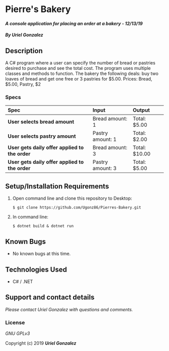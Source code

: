 # Pierre's Bakery

#### _A console application for placing an order at a bakery - 12/13/19_

#### _By **Uriel Gonzalez**_

## Description

A C# program where a user can specify the number of bread or pastries desired to purchase and see the total cost. The program uses multiple classes and methods to function. The bakery the following deals: buy two loaves of bread and get one free or 3 pastries for $5.00.
Prices: Bread, $5.00, Pastry, $2

### Specs
| Spec | Input | Output |
| :-------------     | :------------- | :------------- |
| **User selects bread amount** | Bread amount: 1 | Total: $5.00 |
| **User selects pastry amount** | Pastry amount: 1 | Total: $2.00 |
| **User gets daily offer applied to the order** | Bread amount: 3 | Total: $10.00 |
| **User gets daily offer applied to the order** | Pastry amount: 3 | Total: $5.00 |

## Setup/Installation Requirements

1. Open command line and clone this repository to Desktop:
    ```
    $ git clone https://github.com/Ugonz86/Pierres-Bakery.git
    ```
2. In command line:
    ```
    $ dotnet build & dotnet run
    ```

## Known Bugs
* No known bugs at this time.

## Technologies Used
* C# / .NET

## Support and contact details

_Please contact Uriel Gonzalez with questions and comments._

### License

*GNU GPLv3*

Copyright (c) 2019 **_Uriel Gonzalez_**
